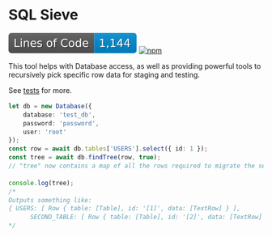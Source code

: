 # SQL Sieve
![Lines of Code](https://raw.githubusercontent.com/shadowmoose/sql-sieve/image-data/loc-badge.svg) [![npm](https://img.shields.io/npm/v/sql-sieve)](https://www.npmjs.com/package/sql-sieve)

This tool helps with Database access,
as well as providing powerful tools to recursively pick specific row data for staging and testing.

See [tests](./tests) for more.

```typescript
let db = new Database({
    database: 'test_db',
    password: 'password',
    user: 'root'
});
const row = await db.tables['USERS'].select({ id: 1 });
const tree = await db.findTree(row, true);
// "tree" now contains a map of all the rows required to migrate the selected data into a fresh DB.

console.log(tree);
/*
Outputs something like:
{ USERS: [ Row { table: [Table], id: '[1]', data: [TextRow] } ],
      SECOND_TABLE: [ Row { table: [Table], id: '[2]', data: [TextRow] } ] }
*/
```
